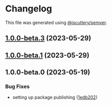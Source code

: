 # Changelog

This file was generated using [@jscutlery/semver](https://github.com/jscutlery/semver).

## [1.0.0-beta.3](https://github.com/rhinobase/raftyui/compare/textarea-1.0.0-beta.2...textarea-1.0.0-beta.3) (2023-05-29)

## [1.0.0-beta.1](https://github.com/rhinobase/raftyui/compare/textarea-1.0.0-beta.0...textarea-1.0.0-beta.1) (2023-05-29)

## 1.0.0-beta.0 (2023-05-19)

### Bug Fixes

- setting up package publishing ([1edb202](https://github.com/rhinobase/design-system/commit/1edb20248b82d035a7bd75008bb61cac89559fb5))

